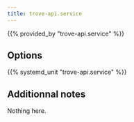 ```yaml
---
title: trove-api.service
---
```


{{% provided_by "trove-api.service" %}}

## Options

{{% systemd_unit "trove-api.service" %}}

## Additionnal notes

Nothing here.